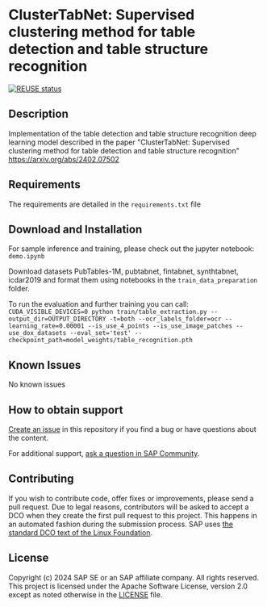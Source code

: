 # ClusterTabNet: Supervised clustering method for table detection and table structure recognition
[![REUSE status](https://api.reuse.software/badge/github.com/SAP-samples/clustertabnet)](https://api.reuse.software/info/github.com/SAP-samples/clustertabnet)

## Description
Implementation of the table detection and table structure recognition deep learning model described in the paper "ClusterTabNet: Supervised clustering method for table detection and table structure recognition" https://arxiv.org/abs/2402.07502

## Requirements
The requirements are detailed in the `requirements.txt` file

## Download and Installation
For sample inference and training, please check out the jupyter notebook: `demo.ipynb`

Download datasets PubTables-1M, pubtabnet, fintabnet, synthtabnet, icdar2019 and format them using notebooks in the `train_data_preparation` folder.

To run the evaluation and further training you can call: <br />
```CUDA_VISIBLE_DEVICES=0 python train/table_extraction.py --output_dir=OUTPUT_DIRECTORY -t=both --ocr_labels_folder=ocr --learning_rate=0.00001 --is_use_4_points --is_use_image_patches --use_dox_datasets --eval_set='test' --checkpoint_path=model_weights/table_recognition.pth```

## Known Issues
No known issues

## How to obtain support
[Create an issue](https://github.com/SAP-samples/<repository-name>/issues) in this repository if you find a bug or have questions about the content.

For additional support, [ask a question in SAP Community](https://answers.sap.com/questions/ask.html).

## Contributing
If you wish to contribute code, offer fixes or improvements, please send a pull request. Due to legal reasons, contributors will be asked to accept a DCO when they create the first pull request to this project. This happens in an automated fashion during the submission process. SAP uses [the standard DCO text of the Linux Foundation](https://developercertificate.org/).

## License
Copyright (c) 2024 SAP SE or an SAP affiliate company. All rights reserved. This project is licensed under the Apache Software License, version 2.0 except as noted otherwise in the [LICENSE](LICENSE) file.
